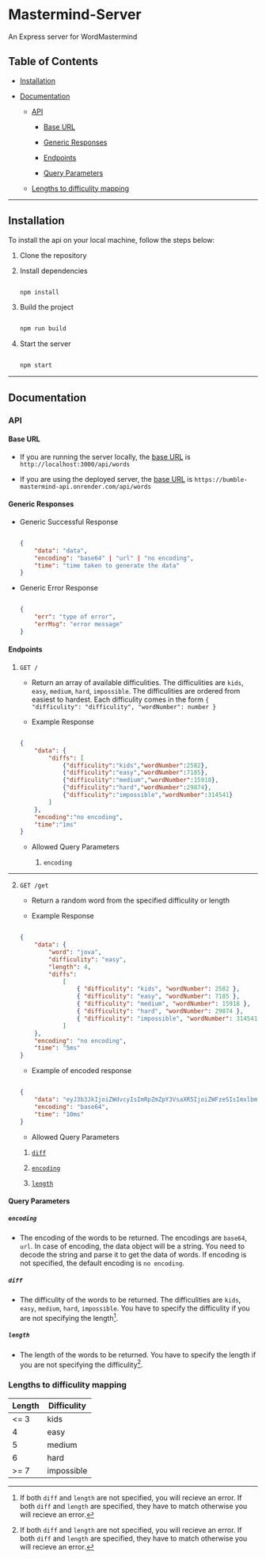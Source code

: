 # Mastermind-Server

 An Express server for WordMastermind

## Table of Contents

- [Installation](#installation)

- [Documentation](#documentation)

  - [API](#api)

    - [Base URL](#base-url)

    - [Generic Responses](#generic-responses)

    - [Endpoints](#endpoints)

    - [Query Parameters](#query-parameters)

  - [Lengths to difficulity mapping](#lengths-to-difficulity-mapping)

---

## Installation

To install the api on your local machine, follow the steps below:

1. Clone the repository

2. Install dependencies

    ```bash

    npm install

    ```

3. Build the project

    ```bash

    npm run build

    ```

4. Start the server

    ```bash

    npm start

    ```

---

## Documentation

### API

#### Base URL

- If you are running the server locally, the [base URL](http://localhost:3000/api/words) is `http://localhost:3000/api/words`

- If you are using the deployed server, the [base URL](https://bumble-mastermind-api.onrender.com/api/words) is `https://bumble-mastermind-api.onrender.com/api/words`

#### Generic Responses

- Generic Successful Response

    ```json

    {
        "data": "data",
        "encoding": "base64" | "url" | "no encoding",
        "time": "time taken to generate the data"
    }

    ```

- Generic Error Response

    ```json

    {
        "err": "type of error",
        "errMsg": "error message"
    }

    ```

#### Endpoints

1. `GET /`

    - Return an array of available difficulities. The difficulities are `kids`, `easy`, `medium`, `hard`, `impossible`. The difficulities are ordered from easiest to hardest. Each difficulity comes in the form ```{ "difficulity": "difficulity", "wordNumber": number }```

    - Example Response

    ```json

    {
        "data": {
            "diffs": [
                {"difficulity":"kids","wordNumber":2582},
                {"difficulity":"easy","wordNumber":7185},
                {"difficulity":"medium","wordNumber":15918},
                {"difficulity":"hard","wordNumber":29874},
                {"difficulity":"impossible","wordNumber":314541}
            ]
        },
        "encoding":"no encoding",
        "time":"1ms"
    }

    ```

    - Allowed Query Parameters

        1. `encoding`

---

2. `GET /get`

    - Return a random word from the specified difficulity or length

    - Example Response

    ```json

    {
        "data": {
            "word": "jova",
            "difficulity": "easy",
            "length": 4,
            "diffs":
                [
                    { "difficulity": "kids", "wordNumber": 2582 },
                    { "difficulity": "easy", "wordNumber": 7185 },
                    { "difficulity": "medium", "wordNumber": 15918 },
                    { "difficulity": "hard", "wordNumber": 29874 },
                    { "difficulity": "impossible", "wordNumber": 314541 }
                ]
        },
        "encoding": "no encoding",
        "time": "5ms"
    }

    ```

    - Example of encoded response

    ```json

    {
        "data": "eyJ3b3JkIjoiZWdvcyIsImRpZmZpY3VsaXR5IjoiZWFzeSIsImxlbmd0aCI6NCwiZGlmZnMiOlt7ImRpZmZpY3VsaXR5Ijoia2lkcyIsIndvcmROdW1iZXIiOjI1ODJ9LHsiZGlmZmljdWxpdHkiOiJlYXN5Iiwid29yZE51bWJlciI6NzE4NX0seyJkaWZmaWN1bGl0eSI6Im1lZGl1bSIsIndvcmROdW1iZXIiOjE1OTE4fSx7ImRpZmZpY3VsaXR5IjoiaGFyZCIsIndvcmROdW1iZXIiOjI5ODc0fSx7ImRpZmZpY3VsaXR5IjoiaW1wb3NzaWJsZSIsIndvcmROdW1iZXIiOjMxNDU0MX1dfQ==",
        "encoding": "base64",
        "time": "10ms"
    }

    ```

    - Allowed Query Parameters

    1. [`diff`](#diff)

    2. [`encoding`](#encoding)

    3. [`length`](#length)

#### Query Parameters

##### `encoding`

- The encoding of the words to be returned. The encodings are `base64`, `url`. In case of encoding, the data object will be a string. You need to decode the string and parse it to get the data of words. If encoding is not specified, the default encoding is `no encoding`.

##### `diff`

- The difficulity of the words to be returned. The difficulities are `kids`, `easy`, `medium`, `hard`, `impossible`. You have to specify the difficulity if you are not specifying the length[^1].

##### `length`

- The length of the words to be returned. You have to specify the length if you are not specifying the difficulity[^1].

[^1]: If both `diff` and `length` are not specified, you will recieve an error. If both `diff` and `length` are specified, they have to match otherwise you will recieve an error.

### Lengths to difficulity mapping

| Length | Difficulity |
|--------|-------------|
|  <= 3  | kids        |
|   4    | easy        |
|   5    | medium      |
|   6    | hard        |
|  >= 7  | impossible  |
